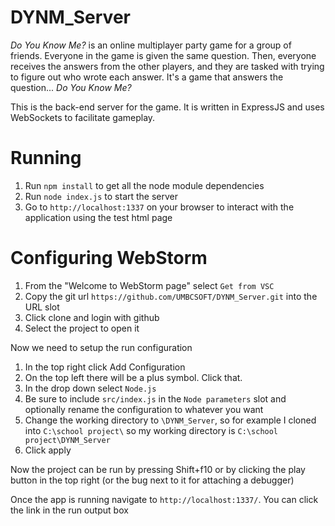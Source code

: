 # DYNM_Server
<i>Do You Know Me?</i> is an online multiplayer party game for a group of friends. Everyone in the game is given the same question. Then, everyone receives the answers from the other players, and they are tasked with trying to figure out who wrote each answer. It's a game that answers the question... <i>Do You Know Me?</i>

This is the back-end server for the game. It is written in ExpressJS and uses WebSockets to facilitate gameplay.


# Running
1. Run `npm install` to get all the node module dependencies
2. Run `node index.js` to start the server
3. Go to `http://localhost:1337` on your browser to interact with the application using the test html page

# Configuring WebStorm
1. From the "Welcome to WebStorm page" select `Get from VSC`
2. Copy the git url `https://github.com/UMBCSOFT/DYNM_Server.git` into the URL slot
3. Click clone and login with github
4. Select the project to open it

Now we need to setup the run configuration
1. In the top right click Add Configuration
2. On the top left there will be a plus symbol. Click that.
3. In the drop down select `Node.js`
4. Be sure to include `src/index.js` in the `Node parameters` slot and optionally rename the configuration to whatever you want
5. Change the working directory to `\DYNM_Server`, so for example I cloned into `C:\school project\` so my working directory is `C:\school project\DYNM_Server`
5. Click apply

Now the project can be run by pressing Shift+f10 or by clicking the play button in the top right (or the bug next to it for attaching a debugger)

Once the app is running navigate to `http://localhost:1337/`. You can click the link in the run output box
